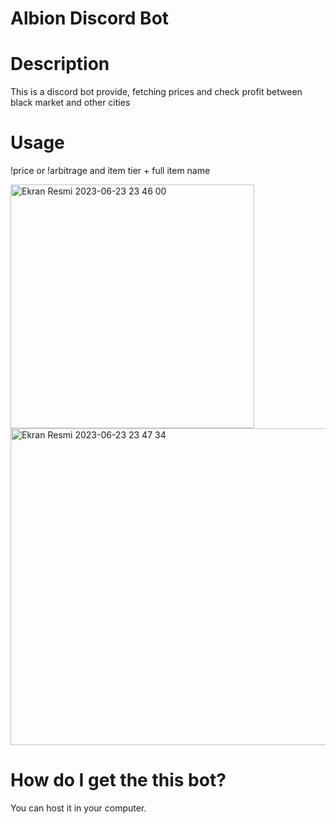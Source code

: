 # Albion Discord Bot

# Description
This is a discord bot provide, fetching prices and check profit between black market and other cities

# Usage
!price or !arbitrage and item tier + full item name

<img width="390" alt="Ekran Resmi 2023-06-23 23 46 00" src="https://github.com/iamgunes/albion-discord-bot/assets/99250362/8e4f9692-97b8-43d6-b21e-9d12ac3efed5">
<img width="507" alt="Ekran Resmi 2023-06-23 23 47 34" src="https://github.com/iamgunes/albion-discord-bot/assets/99250362/13cd6596-6979-4785-b361-3f1ade2633fb">

# How do I get the this bot?
You can host it in your computer.

